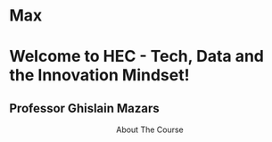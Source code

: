 # Max
# **Welcome to HEC - Tech, Data and the Innovation Mindset!**
##  Professor Ghislain Mazars
</h1>
<p style="text-align: center">About The Course</p>
